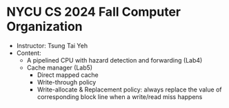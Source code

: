 NYCU CS 2024 Fall Computer Organization
===
* Instructor: Tsung Tai Yeh
* Content:
  * A pipelined CPU with hazard detection and forwarding (Lab4)
  * Cache manager (Lab5)
    * Direct mapped cache
    * Write-through policy
    * Write-allocate & Replacement policy: always replace the value of corresponding block line when a write/read miss happens
